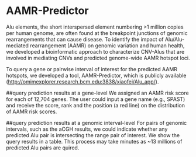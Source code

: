 # AAMR-Predictor
Alu elements, the short interspersed element numbering >1 million copies per human genome, are often found at the breakpoint junctions of genomic rearrangements that can cause disease. To identify the impact of Alu/Alu-mediated rearrangement (AAMR) on genomic variation and human health, we developed a bioinformatic approach to characterize CNV-Alus that are involved in mediating CNVs and predicted genome-wide AAMR hotspot loci. 

To query a gene or pairwise interval of interest for the predicted AAMR hotspots, we developed a tool, AAMR-Predictor, which is publicly available (http://omimexplorer.research.bcm.edu:3838/xiaofei/Alu_app/).

##query prediction results at a gene-level
We assigned an AAMR risk score for each of 12,704 genes. The user could input a gene name (e.g., SPAST) and receive the score, rank and the position (a red line) on the distribution of AAMR risk scores. 

##query prediction results at a genomic interval-level 
For pairs of genomic intervals, such as the aCGH results, we could indicate whether any predicted Alu pair is intersecting the range pair of interest. We show the query results in a table. This process may take minutes as ~13 millions of predicted Alu pairs are quired.
